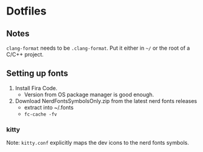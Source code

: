 # Dotfiles

## Notes

`clang-format` needs to be `.clang-format`.  Put it either in `~/` or the root of a C/C++ project.

## Setting up fonts

1. Install Fira Code.
   * Version from OS package manager is good enough.
2. Download NerdFontsSymbolsOnly.zip from the latest nerd fonts releases
   * extract into ~/.fonts
   * `fc-cache -fv`

### kitty

Note: `kitty.conf` explicitly maps the dev icons to the nerd fonts symbols.
